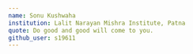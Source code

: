 ```yaml
---
name: Sonu Kushwaha 
institution: Lalit Narayan Mishra Institute, Patna
quote: Do good and good will come to you.
github_user: s19611
---
```

